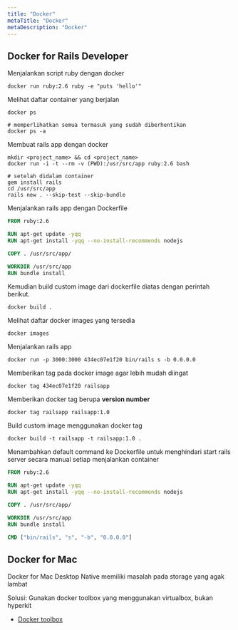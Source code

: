 ```yaml
---
title: "Docker"
metaTitle: "Docker"
metaDescription: "Docker"
---
```


Docker for Rails Developer
--------------------------

Menjalankan script ruby dengan docker

```shell
docker run ruby:2.6 ruby -e "puts 'hello'"
```

Melihat daftar container yang berjalan

```shell
docker ps

# memperlihatkan semua termasuk yang sudah diberhentikan
docker ps -a
```

Membuat rails app dengan docker

```shell
mkdir <project_name> && cd <project_name>
docker run -i -t --rm -v (PWD):/usr/src/app ruby:2.6 bash

# setelah didalam container
gem install rails
cd /usr/src/app
rails new . --skip-test --skip-bundle
```

Menjalankan rails app dengan Dockerfile

```dockerfile
FROM ruby:2.6

RUN apt-get update -yqq
RUN apt-get install -yqq --no-install-recommends nodejs

COPY . /usr/src/app/

WORKDIR /usr/src/app
RUN bundle install
```

Kemudian build custom image dari dockerfile diatas dengan perintah berikut.

```shell
docker build .
```

Melihat daftar docker images yang tersedia

```shell
docker images
```

Menjalankan rails app

```
docker run -p 3000:3000 434ec07e1f20 bin/rails s -b 0.0.0.0
```

Memberikan tag pada docker image agar lebih mudah diingat

```shell
docker tag 434ec07e1f20 railsapp
```

Memberikan docker tag berupa **version number**

```shell
docker tag railsapp railsapp:1.0
```

Build custom image menggunakan docker tag

```shell
docker build -t railsapp -t railsapp:1.0 .
```

Menambahkan default command ke Dockerfile untuk menghindari start rails server secara manual setiap menjalankan container

```dockerfile
FROM ruby:2.6

RUN apt-get update -yqq
RUN apt-get install -yqq --no-install-recommends nodejs

COPY . /usr/src/app/

WORKDIR /usr/src/app
RUN bundle install

CMD ["bin/rails", "s", "-b", "0.0.0.0"]
```

Docker for Mac
--------------

Docker for Mac Desktop Native memiliki masalah pada storage yang agak lambat

Solusi: Gunakan docker toolbox yang menggunakan virtualbox, bukan hyperkit

-	[Docker toolbox](https://docs.docker.com/docker-for-mac/docker-toolbox)
